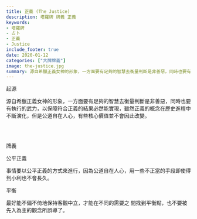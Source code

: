 ```yaml
---
title: 正義 (The Justice)
description: 塔羅牌 牌義 正義
keywords:
- 塔羅牌
- 占卜
- 正義
- Justice
include_footer: true
date: 2020-01-12
categories: ["大牌牌義"]
image: the-justice.jpg
summary: 源自希臘正義女神的形象，一方面要有足夠的智慧去衡量判斷是非善惡，同時也要有執行的武力。
---
```


<p class="title is-3">起源</p>
<p class="subtitle is-6">
源自希臘正義女神的形象，一方面要有足夠的智慧去衡量判斷是非善惡，同時也要有執行的武力，以保障符合正義的結果必然能實現，雖然正義的概念在歷史進程中不斷演化，但是公道自在人心，有些核心價值並不會因此改變。
</p>


<br/><br/>
<p class="title is-3">牌義</p>
<p class="subtitle is-4">公平正義</p>
<p class="subtitle is-6">事情要以公平正義的方式來進行，因為公道自在人心，用一些不正當的手段即使得到小利也不會長久。</p>
<p class="subtitle is-4">平衡</p>
<p class="subtitle is-6">最好能不偏不倚地保持客觀中立，才能在不同的需要之 間找到平衡點，也不要被先入為主的觀念所誤導了。</p>

